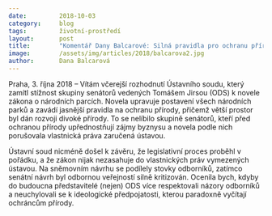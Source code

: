 ```yaml
---
date:         2018-10-03
category:     blog
tags:         životní-prostředí
layout:       post
title:        "Komentář Dany Balcarové: Silná pravidla pro ochranu přírody Ústavní soud rušit nebude"
image:        /assets/img/articles/2018/balcarova2.jpg
author:       Dana Balcarová
---
```


Praha, 3. října 2018 – Vítám včerejší rozhodnutí Ústavního soudu, který zamítl stížnost skupiny senátorů vedených Tomášem Jirsou (ODS) k novele zákona o národních parcích. Novela upravuje postavení všech národních parků a zavádí jasnější pravidla na ochranu přírody, přičemž větší prostor byl dán rozvoji divoké přírody. To se nelíbilo skupině senátorů, kteří před ochranou přírody upřednostňují zájmy byznysu a novela podle nich porušovala vlastnická práva zaručená ústavou.

Ústavní soud nicméně došel k závěru, že legislativní proces proběhl v pořádku, a že zákon nijak nezasahuje do vlastnických práv vymezených ústavou. Na sněmovním návrhu se podílely stovky odborníků, zatímco senátní návrh byl odbornou veřejností silně kritizován. Ocenila bych, kdyby do budoucna představitelé (nejen) ODS více respektovali názory odborníků a neuchylovali se k ideologické předpojatosti, kterou paradoxně vyčítají ochráncům přírody.

